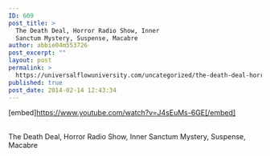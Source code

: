 ```yaml
---
ID: 609
post_title: >
  The Death Deal, Horror Radio Show, Inner
  Sanctum Mystery, Suspense, Macabre
author: abbie04m553726
post_excerpt: ""
layout: post
permalink: >
  https://universalflowuniversity.com/uncategorized/the-death-deal-horror-radio-show-inner-sanctum-mystery-suspense-macabre/
published: true
post_date: 2014-02-14 12:43:34
---
```

[embed]https://www.youtube.com/watch?v=J4sEuMs-6GE[/embed]</br></br>
<p>The Death Deal, Horror Radio Show, Inner Sanctum Mystery, Suspense, Macabre </p>